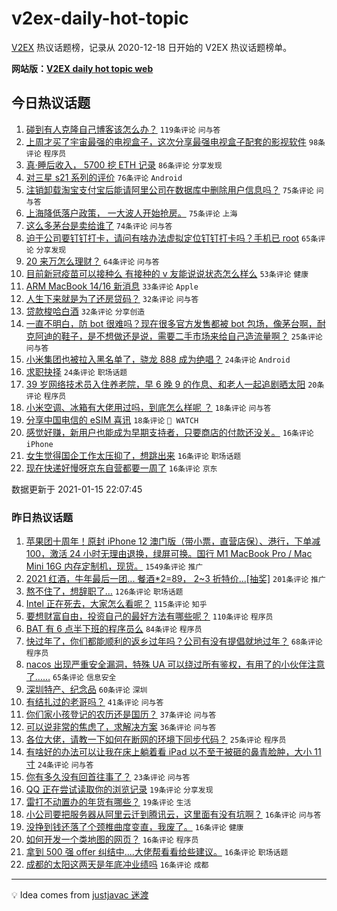 # v2ex-daily-hot-topic

[V2EX](https://www.v2ex.com/) 热议话题榜，记录从 2020-12-18 日开始的 V2EX 热议话题榜单。

**网站版：[V2EX daily hot topic web](https://realleonardo.github.io/v2ex-daily-hot-topic-web/)**

## 今日热议话题

<!-- TODAY BEGIN -->

1. [碰到有人克隆自己博客该怎么办？](https://www.v2ex.com/t/745097) `119条评论` `问与答`
1. [上周才买了宇宙最强的电视盒子，这次分享最强电视盒子配套的影视软件](https://www.v2ex.com/t/745166) `98条评论` `程序员`
1. [真·睡后收入， 5700 挖 ETH 记录](https://www.v2ex.com/t/745211) `86条评论` `分享发现`
1. [对三星 s21 系列的评价](https://www.v2ex.com/t/745099) `76条评论` `Android`
1. [注销卸载淘宝支付宝后能请阿里公司在数据库中删除用户信息吗？](https://www.v2ex.com/t/745092) `75条评论` `问与答`
1. [上海降低落户政策， 一大波人开始抢房。](https://www.v2ex.com/t/745145) `75条评论` `上海`
1. [这么多茅台是卖给谁了](https://www.v2ex.com/t/745122) `74条评论` `问与答`
1. [迫于公司要钉钉打卡，请问有啥办法虚拟定位钉钉打卡吗？手机已 root](https://www.v2ex.com/t/745189) `65条评论` `分享发现`
1. [20 来万怎么理财？](https://www.v2ex.com/t/745116) `64条评论` `问与答`
1. [目前新冠疫苗可以接种么 有接种的 v 友能说说状态怎么样么](https://www.v2ex.com/t/745236) `53条评论` `健康`
1. [ARM MacBook 14/16 新消息](https://www.v2ex.com/t/745295) `33条评论` `Apple`
1. [人生下来就是为了还房贷码？](https://www.v2ex.com/t/745314) `32条评论` `问与答`
1. [贷款梭哈白酒](https://www.v2ex.com/t/745289) `32条评论` `分享创造`
1. [一直不明白，防 bot 很难吗？现在很多官方发售都被 bot 包场，像茅台啊，耐克阿迪的鞋子，是不想做还是说，需要二手市场来给自己造流量啊？](https://www.v2ex.com/t/745125) `25条评论` `问与答`
1. [小米集团也被拉入黑名单了，骁龙 888 成为绝唱？](https://www.v2ex.com/t/745172) `24条评论` `Android`
1. [求职抉择](https://www.v2ex.com/t/745143) `24条评论` `职场话题`
1. [39 岁网络技术员入住养老院，早 6 晚 9 的作息、和老人一起追剧晒太阳](https://www.v2ex.com/t/745285) `20条评论` `程序员`
1. [小米空调、冰箱有大佬用过吗，到底怎么样呢 ？](https://www.v2ex.com/t/745234) `18条评论` `问与答`
1. [分享中国电信的 eSIM 喜讯](https://www.v2ex.com/t/745197) `18条评论` ` WATCH`
1. [感觉好赚，新用户也能成为早期支持者，只要商店的付款还没关。](https://www.v2ex.com/t/745245) `16条评论` `iPhone`
1. [女生觉得国企工作太压抑了，想跳出来](https://www.v2ex.com/t/745156) `16条评论` `职场话题`
1. [现在快递好慢呀京东自营都要一周了](https://www.v2ex.com/t/745124) `16条评论` `京东`

数据更新于 2021-01-15 22:07:45

<!-- TODAY END -->

### 昨日热议话题

<!-- YESTERDAY BEGIN -->

1. [苹果团十周年！原封 iPhone 12 澳门版（带小票，直营店保）、港行，下单减 100，激活 24 小时无理由退换，绿屏可换。国行 M1 MacBook Pro / Mac Mini 16G 内存定制机，现货。](https://www.v2ex.com/t/744798) `1549条评论` `推广`
1. [2021 红酒，牛年最后一团... 餐酒*2=89， 2~3 折特价...[抽奖]](https://www.v2ex.com/t/744901) `201条评论` `推广`
1. [熬不住了，想辞职了…](https://www.v2ex.com/t/744757) `126条评论` `职场话题`
1. [Intel 正在死去，大家怎么看呢？](https://www.v2ex.com/t/744868) `115条评论` `知乎`
1. [要想财富自由，投资自己的最好方法有哪些呢？](https://www.v2ex.com/t/744831) `110条评论` `程序员`
1. [BAT 有 6 点半下班的程序员么](https://www.v2ex.com/t/744870) `84条评论` `程序员`
1. [快过年了，你们都能顺利的返乡过年吗？公司有没有提倡就地过年？](https://www.v2ex.com/t/744940) `68条评论` `程序员`
1. [nacos 出现严重安全漏洞，特殊 UA 可以绕过所有鉴权，有用了的小伙伴注意了……](https://www.v2ex.com/t/744865) `65条评论` `信息安全`
1. [深圳特产、纪念品](https://www.v2ex.com/t/744758) `60条评论` `深圳`
1. [有结扎过的老哥吗？](https://www.v2ex.com/t/744763) `41条评论` `问与答`
1. [你们家小孩登记的农历还是国历？](https://www.v2ex.com/t/745047) `37条评论` `问与答`
1. [可以说非常的焦虑了，求解决方案](https://www.v2ex.com/t/744971) `36条评论` `问与答`
1. [各位大佬，请教一下如何在断网的环境下同步代码？](https://www.v2ex.com/t/745005) `25条评论` `程序员`
1. [有啥好的办法可以让我在床上躺着看 iPad 以不至于被砸的鼻青脸肿，大小 11 寸](https://www.v2ex.com/t/744954) `24条评论` `问与答`
1. [你有多久没有回首往事了？](https://www.v2ex.com/t/744899) `23条评论` `问与答`
1. [QQ 正在尝试读取你的浏览记录](https://www.v2ex.com/t/745030) `19条评论` `分享发现`
1. [雷打不动置办的年货有哪些？](https://www.v2ex.com/t/744898) `19条评论` `生活`
1. [小公司要把服务器从阿里云迁到腾讯云，这里面有没有坑啊？](https://www.v2ex.com/t/744973) `16条评论` `问与答`
1. [没挣到钱还落了个颈椎曲度变直，我废了。](https://www.v2ex.com/t/744886) `16条评论` `健康`
1. [如何开发一个类地图的网页？](https://www.v2ex.com/t/744795) `16条评论` `程序员`
1. [拿到 500 强 offer 纠结中....大佬帮看看给些建议。](https://www.v2ex.com/t/744781) `16条评论` `职场话题`
1. [成都的太阳这两天是年底冲业绩吗](https://www.v2ex.com/t/744769) `16条评论` `成都`

<!-- YESTERDAY END -->

---

💡 Idea comes from [justjavac 迷渡](https://github.com/justjavac/)
